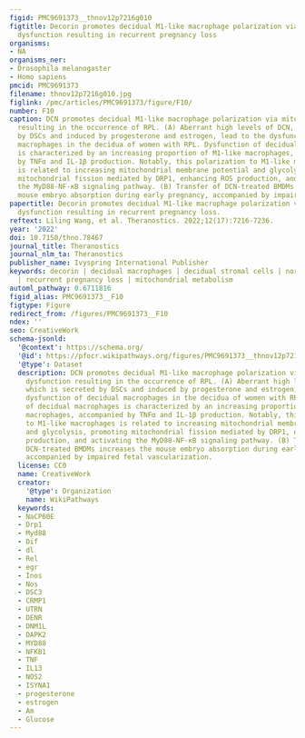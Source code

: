 ```yaml
---
figid: PMC9691373__thnov12p7216g010
figtitle: Decorin promotes decidual M1-like macrophage polarization via mitochondrial
  dysfunction resulting in recurrent pregnancy loss
organisms:
- NA
organisms_ner:
- Drosophila melanogaster
- Homo sapiens
pmcid: PMC9691373
filename: thnov12p7216g010.jpg
figlink: /pmc/articles/PMC9691373/figure/F10/
number: F10
caption: DCN promotes decidual M1-like macrophage polarization via mitochondrial dysfunction
  resulting in the occurrence of RPL. (A) Aberrant high levels of DCN, which is secreted
  by DSCs and induced by progesterone and estrogen, lead to the dysfunction of decidual
  macrophages in the decidua of women with RPL. Dysfunction of decidual macrophages
  is characterized by an increasing proportion of M1-like macrophages, accompanied
  by TNFα and IL-1β production. Notably, this polarization to M1-like macrophages
  is related to increasing mitochondrial membrane potential and glycolysis, promoting
  mitochondrial fission mediated by DRP1, enhancing ROS production, and activating
  the MyD88-NF-κB signaling pathway. (B) Transfer of DCN-treated BMDMs increases the
  mouse embryo absorption during early pregnancy, accompanied by impaired fetal vascularization.
papertitle: Decorin promotes decidual M1-like macrophage polarization via mitochondrial
  dysfunction resulting in recurrent pregnancy loss.
reftext: Liling Wang, et al. Theranostics. 2022;12(17):7216-7236.
year: '2022'
doi: 10.7150/thno.78467
journal_title: Theranostics
journal_nlm_ta: Theranostics
publisher_name: Ivyspring International Publisher
keywords: decorin | decidual macrophages | decidual stromal cells | normal pregnancy
  | recurrent pregnancy loss | mitochondrial metabolism
automl_pathway: 0.6711816
figid_alias: PMC9691373__F10
figtype: Figure
redirect_from: /figures/PMC9691373__F10
ndex: ''
seo: CreativeWork
schema-jsonld:
  '@context': https://schema.org/
  '@id': https://pfocr.wikipathways.org/figures/PMC9691373__thnov12p7216g010.html
  '@type': Dataset
  description: DCN promotes decidual M1-like macrophage polarization via mitochondrial
    dysfunction resulting in the occurrence of RPL. (A) Aberrant high levels of DCN,
    which is secreted by DSCs and induced by progesterone and estrogen, lead to the
    dysfunction of decidual macrophages in the decidua of women with RPL. Dysfunction
    of decidual macrophages is characterized by an increasing proportion of M1-like
    macrophages, accompanied by TNFα and IL-1β production. Notably, this polarization
    to M1-like macrophages is related to increasing mitochondrial membrane potential
    and glycolysis, promoting mitochondrial fission mediated by DRP1, enhancing ROS
    production, and activating the MyD88-NF-κB signaling pathway. (B) Transfer of
    DCN-treated BMDMs increases the mouse embryo absorption during early pregnancy,
    accompanied by impaired fetal vascularization.
  license: CC0
  name: CreativeWork
  creator:
    '@type': Organization
    name: WikiPathways
  keywords:
  - NaCP60E
  - Drp1
  - Myd88
  - Dif
  - dl
  - Rel
  - egr
  - Inos
  - Nos
  - DSC3
  - CRMP1
  - UTRN
  - DENR
  - DNM1L
  - DAPK2
  - MYD88
  - NFKB1
  - TNF
  - IL13
  - NOS2
  - ISYNA1
  - progesterone
  - estrogen
  - Am
  - Glucose
---
```

